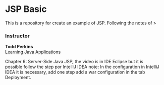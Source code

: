# JSP Basic
This is a repository for create an example of JSP. Following the notes of >

### Instructor
**Todd Perkins**  
[Learning Java Applications](https://www.linkedin.com/learning/learning-java-applications-2?contextUrn=urn%3Ali%3AlyndaLearningPath%3A56d8919392015a1a081f9141)

Chapter 6: Server-Side Java JSP, the video is in IDE Eclipse but it is possible follow the step por IntelliJ IDEA
note: In the configuration in IntelliJ IDEA it is necessary, add one step add a war configuration in the tab Deployment.

